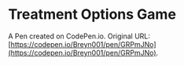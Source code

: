 # Treatment Options Game

A Pen created on CodePen.io. Original URL: [https://codepen.io/Breyn001/pen/GRPmJNo](https://codepen.io/Breyn001/pen/GRPmJNo).

